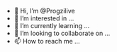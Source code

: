 - 👋 Hi, I’m @Progzilive
- 👀 I’m interested in ...
- 🌱 I’m currently learning ...
- 💞️ I’m looking to collaborate on ...
- 📫 How to reach me ...

<!---
Progzilive/Progzilive is a ✨ special ✨ repository because its `README.md` (this file) appears on your GitHub profile.
You can click the Preview link to take a look at your changes.
--->
